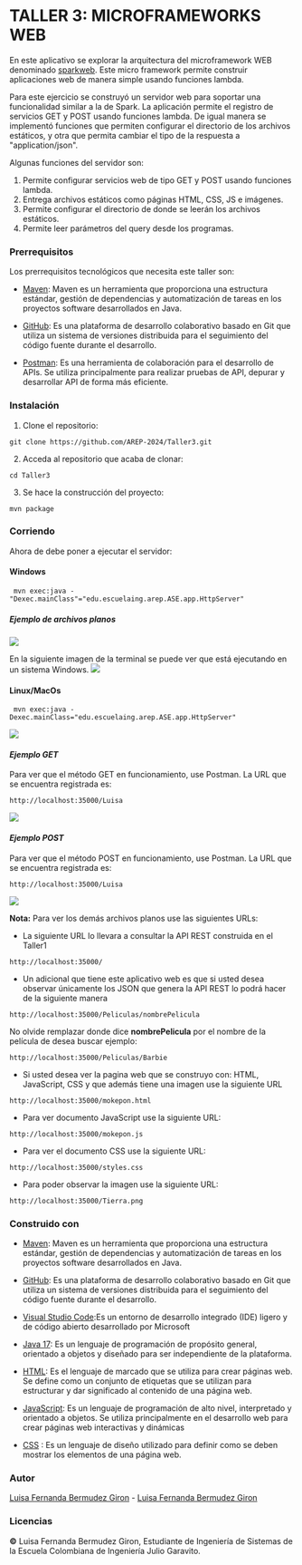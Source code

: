 # TALLER 3: MICROFRAMEWORKS WEB

En este aplicativo se explorar la arquitectura del microframework WEB denominado [sparkweb](https://sparkjava.com/). Este micro framework permite construir aplicaciones web de manera simple usando funciones lambda.

Para este ejercicio se construyó un servidor web para soportar una funcionalidad similar a la de Spark. La aplicación permite el registro de servicios GET y POST usando funciones lambda. De igual manera se implementó funciones que permiten configurar el directorio de los archivos estáticos, y otra que permita cambiar el tipo de la respuesta a "application/json". 

Algunas funciones del servidor son:
1.	Permite configurar servicios web de tipo GET y POST usando funciones lambda.
2.	Entrega archivos estáticos como páginas HTML, CSS, JS e imágenes.
3.	Permite configurar el directorio de donde se leerán los archivos estáticos.
4.	Permite leer parámetros del query desde los programas.

### Prerrequisitos

Los prerrequisitos tecnológicos que necesita este taller son:

* [Maven](https://maven.apache.org/): Maven es un herramienta que proporciona una estructura estándar, gestión de dependencias y automatización de tareas en los proyectos software desarrollados en Java.

* [GitHub](https://platzi.com/blog/que-es-github-como-funciona/): Es una plataforma de desarrollo colaborativo basado en Git que utiliza un sistema de versiones distribuida para el seguimiento del código fuente durante el desarrollo.

* [Postman](https://www.postman.com/): Es una herramienta de colaboración para el desarrollo de APIs. Se utiliza principalmente para realizar pruebas de API, depurar y desarrollar API de forma más eficiente.

### Instalación

1.  Clone el repositorio:
```
git clone https://github.com/AREP-2024/Taller3.git
```

2. Acceda al repositorio que acaba de clonar:
```
cd Taller3
```
3. Se hace la construcción del proyecto:
```
mvn package
```
### Corriendo 

Ahora de debe poner a ejecutar el servidor:

#### Windows
```
 mvn exec:java -"Dexec.mainClass"="edu.escuelaing.arep.ASE.app.HttpServer"
```
##### *Ejemplo de archivos planos*
![](imagenes/pagina.png)

En la siguiente imagen de la terminal se puede ver que está ejecutando en un sistema Windows.
![](imagenes/windows.png)


#### Linux/MacOs

```
 mvn exec:java -Dexec.mainClass="edu.escuelaing.arep.ASE.app.HttpServer"
```
![](imagenes/linux.jpeg)

#### *Ejemplo GET*

Para ver que el método GET en funcionamiento, use Postman. La URL que se encuentra registrada es:

```
http://localhost:35000/Luisa
```
![](imagenes/GET.png)


#### *Ejemplo POST*
Para ver que el método POST en funcionamiento, use Postman. La URL que se encuentra registrada es:

```
http://localhost:35000/Luisa
```
![](imagenes/POST.png)

**Nota:** Para ver los demás archivos planos use las siguientes URLs:

* La siguiente URL lo llevara a consultar la API REST construida en el Taller1
```
http://localhost:35000/
```
* Un adicional que tiene este aplicativo web es que si usted desea observar únicamente los JSON que genera la API REST lo podrá hacer de la siguiente manera
```
http://localhost:35000/Peliculas/nombrePelicula
```
No olvide remplazar donde dice **nombrePelicula** por el nombre de la película de desea buscar ejemplo:
```
http://localhost:35000/Peliculas/Barbie
```

* Si usted desea ver la pagina web que se construyo con: HTML, JavaScript, CSS y que además tiene una imagen use la siguiente URL
```
http://localhost:35000/mokepon.html
```

* Para ver documento JavaScript use la siguiente URL:
```
http://localhost:35000/mokepon.js
```

* Para ver el documento CSS use la siguiente URL:
```
http://localhost:35000/styles.css
```

* Para poder observar la imagen use la siguiente URL:
```
http://localhost:35000/Tierra.png
```

### Construido con

* [Maven](https://maven.apache.org/): Maven es un herramienta que proporciona una estructura estándar, gestión de dependencias y automatización de tareas en los proyectos software desarrollados en Java.

* [GitHub](https://platzi.com/blog/que-es-github-como-funciona/): Es una plataforma de desarrollo colaborativo basado en Git que utiliza un sistema de versiones distribuida para el seguimiento del código fuente durante el desarrollo. 

* [Visual Studio Code](https://code.visualstudio.com/):Es un entorno de desarrollo integrado (IDE) ligero y de código abierto desarrollado por Microsoft

* [Java 17](https://www.java.com/es/download/help/whatis_java.html): Es un lenguaje de programación de propósito general, orientado a objetos y diseñado para ser independiente de la plataforma. 

* [HTML](https://developer.mozilla.org/es/docs/Web/HTML): Es el lenguaje de marcado que se utiliza para crear páginas web. Se define como un conjunto de etiquetas que se utilizan para estructurar y dar significado al contenido de una página web.

* [JavaScript](https://aws.amazon.com/es/what-is/javascript/): Es un lenguaje de programación de alto nivel, interpretado y orientado a objetos. Se utiliza principalmente en el desarrollo web para crear páginas web interactivas y dinámicas

* [CSS](https://lenguajecss.com/css/introduccion/que-es-css/) : Es un lenguaje de diseño utilizado para definir como se deben mostrar los elementos de una página web.

### Autor
[Luisa Fernanda Bermudez Giron](https://www.linkedin.com/in/luisa-fernanda-bermudez-giron-b84001262/) - [Luisa Fernanda Bermudez Giron](https://github.com/LuisaGiron)

### Licencias 

**©** Luisa Fernanda Bermudez Giron, Estudiante de Ingeniería de Sistemas de la Escuela Colombiana de Ingeniería Julio Garavito.